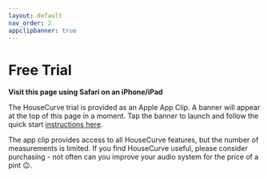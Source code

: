 ```yaml
---
layout: default
nav_order: 2
appclipbanner: true
---
```


# Free Trial

 **Visit this page using Safari on an iPhone/iPad**
 
The HouseCurve trial is provided as an Apple App Clip.  A banner will appear at the top of this page in a moment.  Tap the banner to launch and follow the quick start [instructions here](/HELP.md).

The app clip provides access to all HouseCurve features, but the number of measurements is limited.  If you find HouseCurve useful, please consider purchasing - not often can you improve your audio system for the price of a pint 😉.


